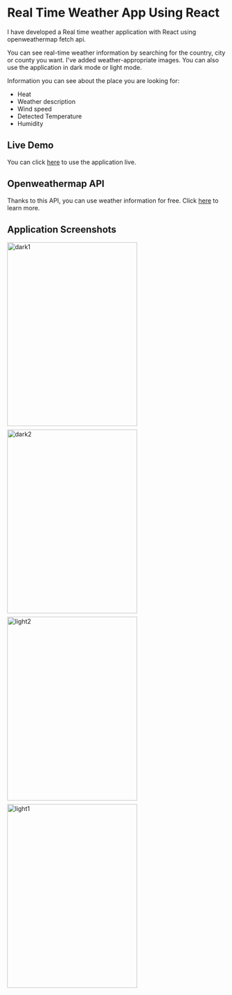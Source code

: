 # Real Time Weather App Using React

I have developed a Real time weather application with React using openweathermap fetch api.

You can see real-time weather information by searching for the country, city or county you want. I've added weather-appropriate images. You can also use the application in dark mode or light mode.

Information you can see about the place you are looking for:
- Heat
- Weather description
- Wind speed
- Detected Temperature
- Humidity

## Live Demo
You can click [here](https://yasin-weather.netlify.app) to use the application live.

## Openweathermap API
Thanks to this API, you can use weather information for free. Click [here](https://openweathermap.org/api) to learn more.

## Application Screenshots
<div style="display:flex; flex-direction: row; flex-wrap: wrap; gap: 8px;">
<img width="300" height="425" alt="dark1" src="https://user-images.githubusercontent.com/62993659/224357038-3ebd76d3-4d6f-4150-bf58-aee2db92d5b1.png">
<img width="300" height="425" alt="dark2" src="https://user-images.githubusercontent.com/62993659/224357115-105e2569-f81f-4023-b231-56b55c6fa7d2.png">
<img width="300" height="425" alt="light2" src="https://user-images.githubusercontent.com/62993659/224357132-f9946a27-57d1-43b0-9a1b-ed913617e5d5.png">
<img width="300" height="425" alt="light1" src="https://user-images.githubusercontent.com/62993659/224357150-158fc786-6d41-4ffc-b3bd-273445516d2e.png">
</div>
